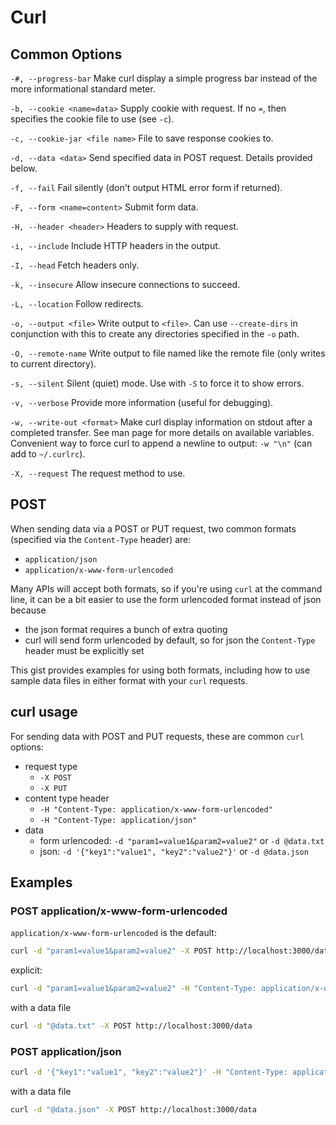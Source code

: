 # Curl

## Common Options

`-#, --progress-bar` Make curl display a simple progress bar instead of the more informational standard meter.

`-b, --cookie <name=data>` Supply cookie with request. If no `=`, then specifies the cookie file to use \(see `-c`\).

`-c, --cookie-jar <file name>` File to save response cookies to.

`-d, --data <data>` Send specified data in POST request. Details provided below.

`-f, --fail` Fail silently \(don't output HTML error form if returned\).

`-F, --form <name=content>` Submit form data.

`-H, --header <header>` Headers to supply with request.

`-i, --include` Include HTTP headers in the output.

`-I, --head` Fetch headers only.

`-k, --insecure` Allow insecure connections to succeed.

`-L, --location` Follow redirects.

`-o, --output <file>` Write output to `<file>`. Can use `--create-dirs` in conjunction with this to create any directories specified in the `-o` path.

`-O, --remote-name` Write output to file named like the remote file \(only writes to current directory\).

`-s, --silent` Silent \(quiet\) mode. Use with `-S` to force it to show errors.

`-v, --verbose` Provide more information \(useful for debugging\).

`-w, --write-out <format>` Make curl display information on stdout after a completed transfer. See man page for more details on available variables. Convenient way to force curl to append a newline to output: `-w "\n"` \(can add to `~/.curlrc`\).

`-X, --request` The request method to use.

## POST

When sending data via a POST or PUT request, two common formats \(specified via the `Content-Type` header\) are:

* `application/json`
* `application/x-www-form-urlencoded`

Many APIs will accept both formats, so if you're using `curl` at the command line, it can be a bit easier to use the form urlencoded format instead of json because

* the json format requires a bunch of extra quoting
* curl will send form urlencoded by default, so for json the `Content-Type` header must be explicitly set

This gist provides examples for using both formats, including how to use sample data files in either format with your `curl` requests.

## curl usage

For sending data with POST and PUT requests, these are common `curl` options:

* request type
  * `-X POST`
  * `-X PUT`
* content type header
  * `-H "Content-Type: application/x-www-form-urlencoded"`
  * `-H "Content-Type: application/json"`
* data
  * form urlencoded: `-d "param1=value1&param2=value2"` or `-d @data.txt`
  * json: `-d '{"key1":"value1", "key2":"value2"}'` or `-d @data.json`

## Examples

### POST application/x-www-form-urlencoded

`application/x-www-form-urlencoded` is the default:

```bash
curl -d "param1=value1&param2=value2" -X POST http://localhost:3000/data
```

explicit:

```bash
curl -d "param1=value1&param2=value2" -H "Content-Type: application/x-www-form-urlencoded" -X POST http://localhost:3000/data
```

with a data file

```bash
curl -d "@data.txt" -X POST http://localhost:3000/data
```

### POST application/json

```bash
curl -d '{"key1":"value1", "key2":"value2"}' -H "Content-Type: application/json" -X POST http://localhost:3000/data
```

with a data file

```bash
curl -d "@data.json" -X POST http://localhost:3000/data
```

